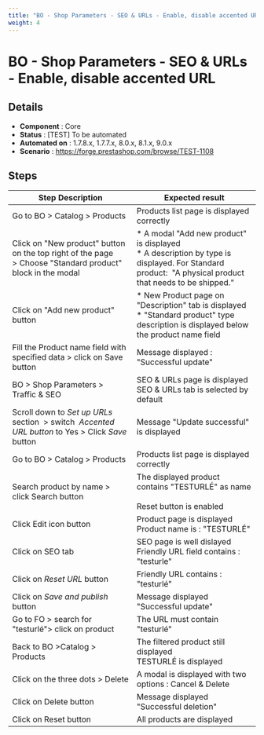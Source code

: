 ```yaml
---
title: "BO - Shop Parameters - SEO & URLs - Enable, disable accented URL"
weight: 4
---
```


# BO - Shop Parameters - SEO & URLs - Enable, disable accented URL
## Details
* **Component** : Core
* **Status** : [TEST] To be automated
* **Automated on** : 1.7.8.x, 1.7.7.x, 8.0.x, 8.1.x, 9.0.x
* **Scenario** : https://forge.prestashop.com/browse/TEST-1108

## Steps
| Step Description | Expected result |
| ----- | ----- |
| Go to BO > Catalog > Products | Products list page is displayed correctly |
| Click on "New product" button on the top right of the page > Choose "Standard product" block in the modal | * A modal "Add new product" is displayed<br> * A description by type is displayed. For Standard product:  "A physical product that needs to be shipped." |
| Click on "Add new product" button | * New Product page on "Description" tab is displayed<br> * "Standard product" type description is displayed below the product name field |
| Fill the Product name field with specified data > click on Save button | Message displayed : "Successful update" |
| BO > Shop Parameters > Traffic & SEO | SEO & URLs page is displayed<br>SEO & URLs tab is selected by default |
| Scroll down to *Set up URLs* section  > switch  *Accented URL button* to Yes > Click *Save* button | Message "Update successful" is displayed |
| Go to BO > Catalog > Products | Products list page is displayed correctly |
| Search product by name > click Search button | The displayed product contains "TESTURLÉ" as name<br><br>Reset button is enabled |
| Click Edit icon button | Product page is displayed<br>Product name is : "TESTURLÉ" |
| Click on SEO tab | SEO page is well dislayed<br>Friendly URL field contains : "testurle" |
| Click on *Reset* *URL* button | Friendly URL contains : "testurlé" |
| Click on *Save and publish* button | Message displayed "Successful update" |
| Go to FO > search for "testurlé"> click on product | The URL must contain "testurlé" |
| Back to BO >Catalog > Products | The filtered product still displayed<br>TESTURLÉ is displayed |
| Click on the three dots > Delete | A modal is displayed with two options : Cancel & Delete |
| Click on Delete button | Message displayed "Successful deletion" |
| Click on Reset button | All products are displayed |

